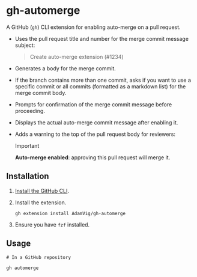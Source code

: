 # gh-automerge

A GitHub (`gh`) CLI extension for enabling auto-merge on a pull request.

- Uses the pull request title and number for the merge commit message subject:

	> Create auto-merge extension (#1234)

- Generates a body for the merge commit.
- If the branch contains more than one commit, asks if you want to use a specific commit or all commits (formatted as a markdown list) for the merge commit body.
- Prompts for confirmation of the merge commit message before proceeding.
- Displays the actual auto-merge commit message after enabling it.
- Adds a warning to the top of the pull request body for reviewers:

	> [!IMPORTANT]
	> **Auto-merge enabled**: approving this pull request will merge it.

## Installation

1. [Install the GitHub CLI](https://github.com/cli/cli#installation).

2. Install the extension.
   ```shell
   gh extension install AdamVig/gh-automerge
   ```
3. Ensure you have `fzf` installed.

## Usage

```shell
# In a GitHub repository

gh automerge
```
